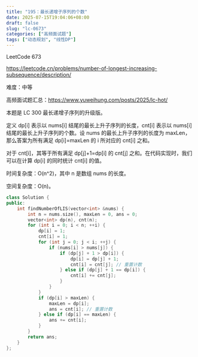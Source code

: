 ```yaml
---
title: "195：最长递增子序列的个数"
date: 2025-07-15T19:04:06+08:00
draft: false
slug: "lc-0673"
categories: ["高频面试题"]
tags: ["动态规划", "线性DP"]
---
```


LeetCode 673

https://leetcode.cn/problems/number-of-longest-increasing-subsequence/description/

难度：中等

高频面试题汇总：https://www.yuweihung.com/posts/2025/lc-hot/

本题是 LC 300 最长递增子序列的升级版。

定义 dp[i] 表示以 nums[i] 结尾的最长上升子序列的长度，cnt[i] 表示以 nums[i] 结尾的最长上升子序列的个数。设 nums 的最长上升子序列的长度为 maxLen，那么答案为所有满足 dp[i]=maxLen 的 i 所对应的 cnt[i] 之和。

对于 cnt[i]，其等于所有满足 dp[j]+1=dp[i] 的 cnt[j] 之和。在代码实现时，我们可以在计算 dp[i] 的同时统计 cnt[i] 的值。

时间复杂度：O(n^2)，其中 n 是数组 nums 的长度。

空间复杂度：O(n)。

<!--more-->

```cpp
class Solution {
public:
    int findNumberOfLIS(vector<int> &nums) {
        int n = nums.size(), maxLen = 0, ans = 0;
        vector<int> dp(n), cnt(n);
        for (int i = 0; i < n; ++i) {
            dp[i] = 1;
            cnt[i] = 1;
            for (int j = 0; j < i; ++j) {
                if (nums[i] > nums[j]) {
                    if (dp[j] + 1 > dp[i]) {
                        dp[i] = dp[j] + 1;
                        cnt[i] = cnt[j]; // 重置计数
                    } else if (dp[j] + 1 == dp[i]) {
                        cnt[i] += cnt[j];
                    }
                }
            }
            if (dp[i] > maxLen) {
                maxLen = dp[i];
                ans = cnt[i]; // 重置计数
            } else if (dp[i] == maxLen) {
                ans += cnt[i];
            }
        }
        return ans;
    }
};
```

